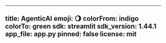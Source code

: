 
---
title: AgenticAI
emoji: 🌖
colorFrom: indigo
colorTo: green
sdk: streamlit
sdk_version: 1.44.1
app_file: app.py
pinned: false
license: mit
---